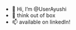 - 👋 Hi, I’m @UserAyushi
- 👀 think out of box
- 📫 available on linkedIn!

<!---
UserAyushi/UserAyushi is a ✨ special ✨ repository because its `README.md` (this file) appears on your GitHub profile.
You can click the Preview link to take a look at your changes.
--->

